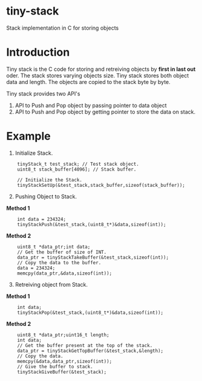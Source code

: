 # tiny-stack
Stack implementation in C for storing objects

# Introduction

Tiny stack is the C code for storing and retreiving objects by **first in last 
out** oder. The stack stores varying objects size. Tiny stack stores both 
object data and length. The objects are copied to the stack byte by byte.

Tiny stack provides two API's

1. API to Push and Pop object by passing pointer to data object
2. API to Push and Pop object by getting pointer to store the data on stack.

# Example

1. Initialize Stack.

```
	tinyStack_t test_stack; // Test stack object.
	uint8_t stack_buffer[4096]; // Stack buffer. 
	
	// Initialize the Stack.
	tinyStackSetUp(&test_stack,stack_buffer,sizeof(stack_buffer));
```

2. Pushing Object to Stack.

  **Method 1**

```
	int data = 234324;
	tinyStackPush(&test_stack,(uint8_t*)&data,sizeof(int));
```

  **Method 2**

```
	uint8_t *data_ptr;int data;
	// Get the buffer of size of INT.
	data_ptr = tinyStackTakeBuffer(&test_stack,sizeof(int));
	// Copy the data to the buffer.
	data = 234324;
	memcpy(data_ptr,&data,sizeof(int));

```

3. Retreiving object from Stack.

  **Method 1**

```
	int data;
	tinyStackPop(&test_stack,(uint8_t*)&data,sizeof(int));

```

  **Method 2**

```
	uint8_t *data_ptr;uint16_t length;
	int data;
	// Get the buffer present at the top of the stack.
	data_ptr = tinyStackGetTopBuffer(&test_stack,&length);
	// Copy the data.
	memcpy(&data,data_ptr,sizeof(int));
	// Give the buffer to stack.
	tinyStackGiveBuffer(&test_stack);

```
